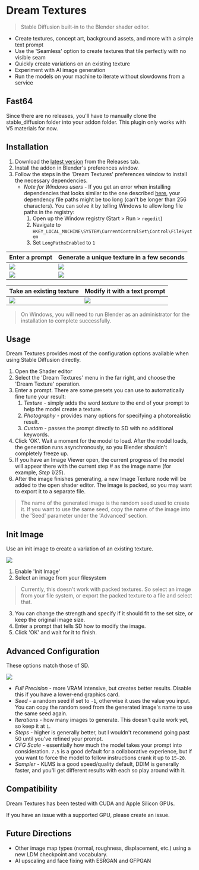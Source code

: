 # Dream Textures

> Stable Diffusion built-in to the Blender shader editor.

* Create textures, concept art, background assets, and more with a simple text prompt
* Use the 'Seamless' option to create textures that tile perfectly with no visible seam
* Quickly create variations on an existing texture
* Experiment with AI image generation
* Run the models on your machine to iterate without slowdowns from a service

## Fast64
Since there are no releases, you'll have to manually clone the stable_diffusion folder into your addon folder.
This plugin only works with V5 materials for now.

## Installation
1. Download the [latest version](https://github.com/carson-katri/dream-textures/releases/tag/0.0.5) from the Releases tab.
2. Install the addon in Blender's preferences window.
3. Follow the steps in the 'Dream Textures' preferences window to install the necessary dependencies.
   - _*Note for Windows users*_ - If you get an error when installing dependencies that looks similar to the one described [here](https://github.com/carson-katri/dream-textures/issues/13), your dependency file paths might be too long (can't be longer than 256 characters). You can solve it by telling Windows to allow long file paths in the registry:
     1. Open up the Window registry (Start > Run > `regedit`)
     2. Navigate to `HKEY_LOCAL_MACHINE\SYSTEM\CurrentControlSet\Control\FileSystem`
     3. Set `LongPathsEnabled` to `1`

| Enter a prompt | Generate a unique texture in a few seconds |
| -------------- | ------------------------------------------ |
| ![](readme_assets/brick_wall_texture_prompt.png) | ![](readme_assets/brick_wall_texture.png) |
| ![](readme_assets/uneven_stone_path_prompt.png) | ![](readme_assets/uneven_stone_path.png) |

| Take an existing texture | Modify it with a text prompt |
| ------------------------ | ---------------------------- |
| ![](readme_assets/marble.jpg) | ![](readme_assets/marble_brick_wall_texture.png) |

> On Windows, you will need to run Blender as an administrator for the installation to complete successfully.

## Usage
Dream Textures provides most of the configuration options available when using Stable Diffusion directly.

1. Open the Shader editor
2. Select the 'Dream Textures' menu in the far right, and choose the 'Dream Texture' operation.
3. Enter a prompt. There are some presets you can use to automatically fine tune your result:
    1. *Texture* - simply adds the word *texture* to the end of your prompt to help the model create a texture.
    2. *Photography* - provides many options for specifying a photorealistic result.
    3. *Custom* - passes the prompt directly to SD with no additional keywords.
4. Click 'OK'. Wait a moment for the model to load. After the model loads, the generation runs asynchronously, so you Blender shouldn't completely freeze up.
5. If you have an Image Viewer open, the current progress of the model will appear there with the current step # as the image name (for example, *Step 1/25*).
6. After the image finishes generating, a new Image Texture node will be added to the open shader editor. The image is packed, so you may want to export it to a separate file.

> The name of the generated image is the random seed used to create it. If you want to use the same seed, copy the name of the image into the 'Seed' parameter under the 'Advanced' section.

## Init Image
Use an init image to create a variation of an existing texture.

![](readme_assets/init_image.png)

1. Enable 'Init Image'
2. Select an image from your filesystem
> Currently, this doesn't work with packed textures. So select an image from your file system, or export the packed texture to a file and select that.
3. You can change the strength and specify if it should fit to the set size, or keep the original image size.
4. Enter a prompt that tells SD how to modify the image.
5. Click 'OK' and wait for it to finish.

## Advanced Configuration
These options match those of SD.

![](readme_assets/advanced_configuration.png)

* *Full Precision* - more VRAM intensive, but creates better results. Disable this if you have a lower-end graphics card.
* *Seed* - a random seed if set to `-1`, otherwise it uses the value you input. You can copy the random seed from the generated image's name to use the same seed again.
* *Iterations* - how many images to generate. This doesn't quite work yet, so keep it at `1`.
* *Steps* - higher is generally better, but I wouldn't recommend going past 50 until you've refined your prompt.
* *CFG Scale* - essentially how much the model takes your prompt into consideration. `7.5` is a good default for a collaborative experience, but if you want to force the model to follow instructions crank it up to `15-20`.
* *Sampler* - KLMS is a good speed/quality default, DDIM is generally faster, and you'll get different results with each so play around with it.

## Compatibility
Dream Textures has been tested with CUDA and Apple Silicon GPUs.

If you have an issue with a supported GPU, please create an issue.

## Future Directions
* Other image map types (normal, roughness, displacement, etc.) using a new LDM checkpoint and vocabulary.
* AI upscaling and face fixing with ESRGAN and GFPGAN
